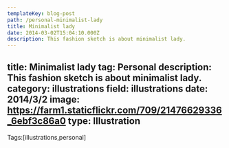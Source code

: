 ```yaml
---
templateKey: blog-post
path: /personal-minimalist-lady
title: Minimalist lady
date: 2014-03-02T15:04:10.000Z
description: This fashion sketch is about minimalist lady.
---
```


title: Minimalist lady
tag: Personal
description: This fashion sketch is about minimalist lady.
category: illustrations
field: illustrations
date: 2014/3/2
image: https://farm1.staticflickr.com/709/21476629336_6ebf3c86a0
type: Illustration
---

Tags:[illustrations,personal]